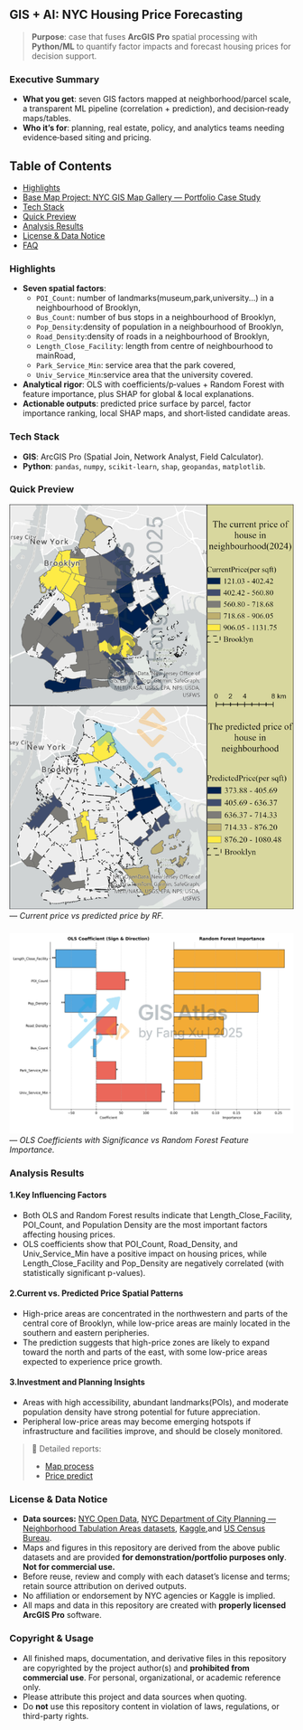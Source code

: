 ## GIS + AI: NYC Housing Price Forecasting

> **Purpose**: case that fuses **ArcGIS Pro** spatial processing with **Python/ML** to quantify factor impacts and forecast housing prices for decision support.

### Executive Summary
- **What you get**: seven GIS factors mapped at neighborhood/parcel scale, a transparent ML pipeline (correlation + prediction), and decision‑ready maps/tables.
- **Who it’s for**: planning, real estate, policy, and analytics teams needing evidence‑based siting and pricing.

## Table of Contents

- [Highlights](#highlights)
- [Base Map Project: NYC GIS Map Gallery — Portfolio Case Study](https://github.com/Fang-M-Xu/gis-map-gallery)
- [Tech Stack](#tech-stack)
- [Quick Preview](#quick-preview)
- [Analysis Results](#analysis-results)
- [License & Data Notice](#license--data-notice)
- [FAQ](#faq)

### Highlights
- **Seven spatial factors**: 
    - `POI_Count`: number of landmarks(museum,park,university...) in a neighbourhood of Brooklyn,
    - `Bus_Count`: number of bus stops in a neighbourhood of Brooklyn, 
    - `Pop_Density`:density of population in a neighbourhood of Brooklyn, 
    - `Road_Density`:density of roads in a neighbourhood of Brooklyn, 
    - `Length_Close_Facility`: length from centre of neighbourhood to mainRoad, 
    - `Park_Service_Min`: service area that the park covered, 
    - `Univ_Service_Min`:service area that the university covered.
- **Analytical rigor**: OLS with coefficients/p‑values + Random Forest with feature importance, plus SHAP for global & local explanations.
- **Actionable outputs**: predicted price surface by parcel, factor importance ranking, local SHAP maps, and short‑listed candidate areas.

### Tech Stack
- **GIS**: ArcGIS Pro (Spatial Join, Network Analyst, Field Calculator).
- **Python**: `pandas`, `numpy`, `scikit-learn`, `shap`, `geopandas`, `matplotlib`.

### Quick Preview
![POIMap](PredictResult.jpg)  — *Current price vs predicted price by RF.*

###
![compare](ols_rf_compare-mark.jpg)  — *OLS Coefficients with Significance vs Random Forest Feature Importance.*

###

### Analysis Results
#### 1.Key Influencing Factors
- Both OLS and Random Forest results indicate that Length_Close_Facility, POI_Count, and Population Density are the most important factors affecting housing prices.
- OLS coefficients show that POI_Count, Road_Density, and Univ_Service_Min have a positive impact on housing prices, while Length_Close_Facility and Pop_Density are negatively correlated (with statistically significant p-values).
#### 2.Current vs. Predicted Price Spatial Patterns
- High-price areas are concentrated in the northwestern and parts of the central core of Brooklyn, while low-price areas are mainly located in the southern and eastern peripheries.
- The prediction suggests that high-price zones are likely to expand toward the north and parts of the east, with some low-price areas expected to experience price growth.
#### 3.Investment and Planning Insights
- Areas with high accessibility, abundant landmarks(POIs), and moderate population density have strong potential for future appreciation.
- Peripheral low-price areas may become emerging hotspots if infrastructure and facilities improve, and should be closely monitored.

> 📂 Detailed reports:
> - [Map process](maps/README.md)
> - [Price predict](analysis/README.md)

### License & Data Notice
- **Data sources:** [NYC Open Data](https://opendata.cityofnewyork.us/), [NYC Department of City Planning — Neighborhood Tabulation Areas datasets](https://www.nyc.gov/content/planning/pages/resources/datasets/neighborhood-tabulation),  [Kaggle](https://www.kaggle.com/),and [US Census Bureau](https://www.census.gov/en.html).
- Maps and figures in this repository are derived from the above public datasets and are provided **for demonstration/portfolio purposes only**. **Not for commercial use.**
- Before reuse, review and comply with each dataset’s license and terms; retain source attribution on derived outputs.
- No affiliation or endorsement by NYC agencies or Kaggle is implied.
- All maps and data in this repository are created with **properly licensed ArcGIS Pro** software.

### Copyright & Usage
- All finished maps, documentation, and derivative files in this repository are copyrighted by the project author(s) and **prohibited from commercial use**. For personal, organizational, or academic reference only.
- Please attribute this project and data sources when quoting.
- Do **not** use this repository content in violation of laws, regulations, or third-party rights.
